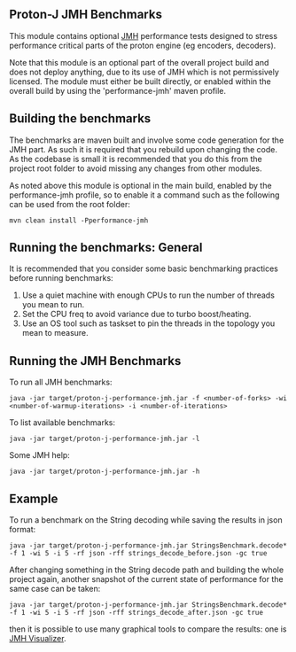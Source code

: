 Proton-J JMH Benchmarks
-------
This module contains optional [JMH](http://openjdk.java.net/projects/code-tools/jmh/) performance tests designed
to stress performance critical parts of the proton engine (eg encoders, decoders).

Note that this module is an optional part of the overall project build and does not deploy anything, due to its use
of JMH which is not permissively licensed. The module must either be built directly, or enabled
within the overall build by using the 'performance-jmh' maven profile.

Building the benchmarks
-------
The benchmarks are maven built and involve some code generation for the JMH part. As such it is required that you
rebuild upon changing the code. As the codebase is small it is recommended that you do this from the project
root folder to avoid missing any changes from other modules.

As noted above this module is optional in the main build, enabled by the performance-jmh profile, so to enable it
a command such as the following can be used from the root folder:

    mvn clean install -Pperformance-jmh

Running the benchmarks: General
-------
It is recommended that you consider some basic benchmarking practices before running benchmarks:

 1. Use a quiet machine with enough CPUs to run the number of threads you mean to run.
 2. Set the CPU freq to avoid variance due to turbo boost/heating.
 3. Use an OS tool such as taskset to pin the threads in the topology you mean to measure.

Running the JMH Benchmarks
-----
To run all JMH benchmarks:

    java -jar target/proton-j-performance-jmh.jar -f <number-of-forks> -wi <number-of-warmup-iterations> -i <number-of-iterations>
To list available benchmarks:

    java -jar target/proton-j-performance-jmh.jar -l
Some JMH help:

    java -jar target/proton-j-performance-jmh.jar -h

Example
-----
To run a benchmark on the String decoding while saving the results in json format:

    java -jar target/proton-j-performance-jmh.jar StringsBenchmark.decode* -f 1 -wi 5 -i 5 -rf json -rff strings_decode_before.json -gc true

After changing something in the String decode path and building the whole project again,
another snapshot of the current state of performance for the same case can be taken:

    java -jar target/proton-j-performance-jmh.jar StringsBenchmark.decode* -f 1 -wi 5 -i 5 -rf json -rff strings_decode_after.json -gc true

then it is possible to use many graphical tools to compare the results: one is [JMH Visualizer](http://jmh.morethan.io/). 
